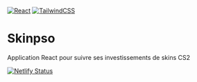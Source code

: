 [![React](https://img.shields.io/badge/react-%2320232a.svg?style=for-the-badge&logo=react&logoColor=%2361DAFB)](https://react.dev/) [![TailwindCSS](https://img.shields.io/badge/tailwindcss-%2338B2AC.svg?style=for-the-badge&logo=tailwind-css&logoColor=white)](https://tailwindcss.com/)  

# Skinpso 

Application React pour suivre ses investissements de skins CS2  

[![Netlify Status](https://api.netlify.com/api/v1/badges/12cb7071-f1f6-428b-848b-74c4fa8879cf/deploy-status)](https://app.netlify.com/sites/skinpso/deploys)
